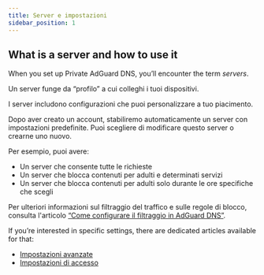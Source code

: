 ```yaml
---
title: Server e impostazioni
sidebar_position: 1
---
```


## What is a server and how to use it

When you set up Private AdGuard DNS, you’ll encounter the term _servers_.

Un server funge da “profilo” a cui colleghi i tuoi dispositivi.

I server includono configurazioni che puoi personalizzare a tuo piacimento.

Dopo aver creato un account, stabiliremo automaticamente un server con impostazioni predefinite. Puoi scegliere di modificare questo server o crearne uno nuovo.

Per esempio, puoi avere:

- Un server che consente tutte le richieste
- Un server che blocca contenuti per adulti e determinati servizi
- Un server che blocca contenuti per adulti solo durante le ore specifiche che scegli

Per ulteriori informazioni sul filtraggio del traffico e sulle regole di blocco, consulta l'articolo [“Come configurare il filtraggio in AdGuard DNS”](/private-dns/setting-up-filtering/blocklists.md).

If you’re interested in specific settings, there are dedicated articles available for that:

- [Impostazioni avanzate](/private-dns/server-and-settings/advanced.md)
- [Impostazioni di accesso](/private-dns/server-and-settings/access.md)
